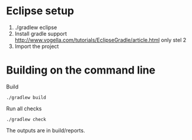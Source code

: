 # Eclipse setup

  1. ./gradlew eclipse
  2. Install gradle support http://www.vogella.com/tutorials/EclipseGradle/article.html only stel 2
  3. Import the project
  

# Building on the command line

Build

    ./gradlew build
    

Run all checks

    ./gradlew check

The outputs are in build/reports.
